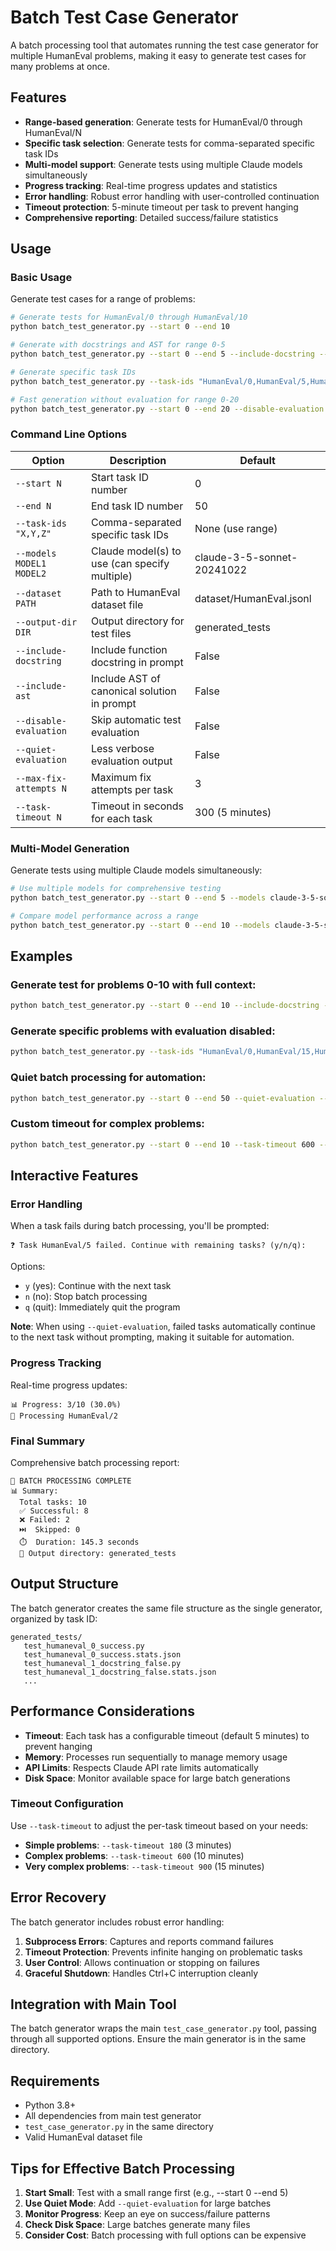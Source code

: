 # Batch Test Case Generator

A batch processing tool that automates running the test case generator for multiple HumanEval problems, making it easy to generate test cases for many problems at once.

## Features

- **Range-based generation**: Generate tests for HumanEval/0 through HumanEval/N
- **Specific task selection**: Generate tests for comma-separated specific task IDs
- **Multi-model support**: Generate tests using multiple Claude models simultaneously
- **Progress tracking**: Real-time progress updates and statistics
- **Error handling**: Robust error handling with user-controlled continuation
- **Timeout protection**: 5-minute timeout per task to prevent hanging
- **Comprehensive reporting**: Detailed success/failure statistics

## Usage

### Basic Usage

Generate test cases for a range of problems:

```bash
# Generate tests for HumanEval/0 through HumanEval/10
python batch_test_generator.py --start 0 --end 10

# Generate with docstrings and AST for range 0-5
python batch_test_generator.py --start 0 --end 5 --include-docstring --include-ast

# Generate specific task IDs
python batch_test_generator.py --task-ids "HumanEval/0,HumanEval/5,HumanEval/10"

# Fast generation without evaluation for range 0-20
python batch_test_generator.py --start 0 --end 20 --disable-evaluation
```

### Command Line Options

| Option                 | Description                                 | Default                   |
| ---------------------- | ------------------------------------------- | ------------------------- |
| `--start N`            | Start task ID number                        | 0                         |
| `--end N`              | End task ID number                          | 50                        |
| `--task-ids "X,Y,Z"`   | Comma-separated specific task IDs           | None (use range)          |
| `--models MODEL1 MODEL2` | Claude model(s) to use (can specify multiple) | claude-3-5-sonnet-20241022 |
| `--dataset PATH`       | Path to HumanEval dataset file              | dataset/HumanEval.jsonl   |
| `--output-dir DIR`     | Output directory for test files             | generated_tests           |
| `--include-docstring`  | Include function docstring in prompt        | False                     |
| `--include-ast`        | Include AST of canonical solution in prompt | False                     |
| `--disable-evaluation` | Skip automatic test evaluation              | False                     |
| `--quiet-evaluation`   | Less verbose evaluation output              | False                     |
| `--max-fix-attempts N` | Maximum fix attempts per task               | 3                         |
| `--task-timeout N`     | Timeout in seconds for each task            | 300 (5 minutes)           |

### Multi-Model Generation

Generate tests using multiple Claude models simultaneously:

```bash
# Use multiple models for comprehensive testing
python batch_test_generator.py --start 0 --end 5 --models claude-3-5-sonnet-20241022 claude-3-5-haiku-20241022

# Compare model performance across a range
python batch_test_generator.py --start 0 --end 10 --models claude-3-5-sonnet-20241022 claude-3-opus-20240229
```

## Examples

### Generate test for problems 0-10 with full context:
```bash
python batch_test_generator.py --start 0 --end 10 --include-docstring --include-ast
```

### Generate specific problems with evaluation disabled:
```bash
python batch_test_generator.py --task-ids "HumanEval/0,HumanEval/15,HumanEval/30" --disable-evaluation
```

### Quiet batch processing for automation:
```bash
python batch_test_generator.py --start 0 --end 50 --quiet-evaluation --max-fix-attempts 1
```

### Custom timeout for complex problems:
```bash
python batch_test_generator.py --start 0 --end 10 --task-timeout 600 --include-docstring
```

## Interactive Features

### Error Handling
When a task fails during batch processing, you'll be prompted:
```
❓ Task HumanEval/5 failed. Continue with remaining tasks? (y/n/q):
```

Options:
- `y` (yes): Continue with the next task
- `n` (no): Stop batch processing
- `q` (quit): Immediately quit the program

**Note**: When using `--quiet-evaluation`, failed tasks automatically continue to the next task without prompting, making it suitable for automation.

### Progress Tracking
Real-time progress updates:
```
📊 Progress: 3/10 (30.0%)
🚀 Processing HumanEval/2
```

### Final Summary
Comprehensive batch processing report:
```
🏁 BATCH PROCESSING COMPLETE
📊 Summary:
  Total tasks: 10
  ✅ Successful: 8
  ❌ Failed: 2
  ⏭️  Skipped: 0
  ⏱️  Duration: 145.3 seconds
  📁 Output directory: generated_tests
```

## Output Structure

The batch generator creates the same file structure as the single generator, organized by task ID:

```
generated_tests/
   test_humaneval_0_success.py
   test_humaneval_0_success.stats.json
   test_humaneval_1_docstring_false.py
   test_humaneval_1_docstring_false.stats.json
   ...
```

## Performance Considerations

- **Timeout**: Each task has a configurable timeout (default 5 minutes) to prevent hanging
- **Memory**: Processes run sequentially to manage memory usage
- **API Limits**: Respects Claude API rate limits automatically
- **Disk Space**: Monitor available space for large batch generations

### Timeout Configuration

Use `--task-timeout` to adjust the per-task timeout based on your needs:
- **Simple problems**: `--task-timeout 180` (3 minutes)
- **Complex problems**: `--task-timeout 600` (10 minutes)
- **Very complex problems**: `--task-timeout 900` (15 minutes)

## Error Recovery

The batch generator includes robust error handling:

1. **Subprocess Errors**: Captures and reports command failures
2. **Timeout Protection**: Prevents infinite hanging on problematic tasks
3. **User Control**: Allows continuation or stopping on failures
4. **Graceful Shutdown**: Handles Ctrl+C interruption cleanly

## Integration with Main Tool

The batch generator wraps the main `test_case_generator.py` tool, passing through all supported options. Ensure the main generator is in the same directory.

## Requirements

- Python 3.8+
- All dependencies from main test generator
- `test_case_generator.py` in the same directory
- Valid HumanEval dataset file

## Tips for Effective Batch Processing

1. **Start Small**: Test with a small range first (e.g., --start 0 --end 5)
2. **Use Quiet Mode**: Add `--quiet-evaluation` for large batches
3. **Monitor Progress**: Keep an eye on success/failure patterns
4. **Check Disk Space**: Large batches generate many files
5. **Consider Cost**: Batch processing with full options can be expensive